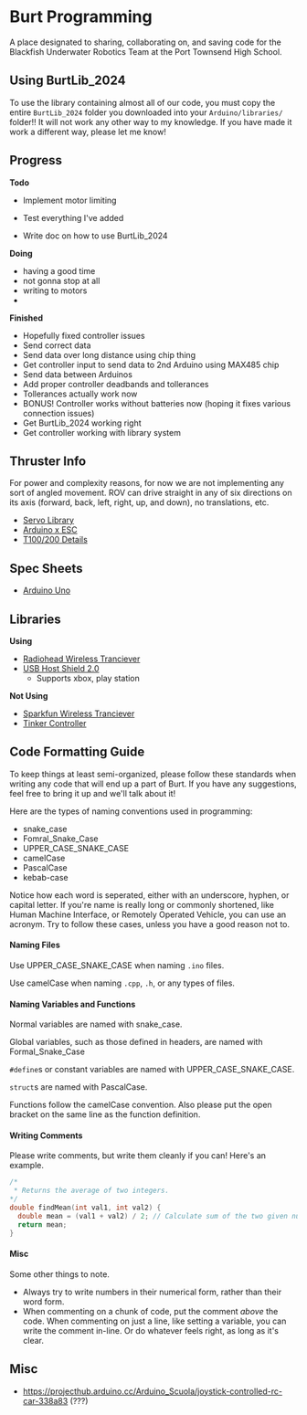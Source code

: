 # Burt Programming
A place designated to sharing, collaborating on, and saving code for the Blackfish Underwater Robotics Team at the Port Townsend High School.

## Using BurtLib_2024
To use the library containing almost all of our code, you must copy the entire `BurtLib_2024` folder you downloaded into your `Arduino/libraries/` folder!! It will not work any other way to my knowledge. If you have made it work a different way, please let me know!

## Progress
**Todo**
- Implement motor limiting

- Test everything I've added

- Write doc on how to use BurtLib_2024

**Doing**
- having a good time
- not gonna stop at all
- writing to motors
- 

**Finished**
- Hopefully fixed controller issues
- Send correct data
- Send data over long distance using chip thing
- Get controller input to send data to 2nd Arduino using MAX485 chip
- Send data between Arduinos
- Add proper controller deadbands and tollerances
- Tollerances actually work now
- BONUS! Controller works without batteries now (hoping it fixes various connection issues)
- Get BurtLib_2024 working right
- Get controller working with library system

## Thruster Info
For power and complexity reasons, for now we are not implementing any sort of angled movement. ROV can drive straight in any of six directions on its axis (forward, back, left, right, up, and down), no translations, etc.
- [Servo Library](https://www.arduino.cc/reference/en/libraries/servo/)
- [Arduino x ESC](https://bluerobotics.com/learn/controlling-basic-esc-with-the-arduino-serial-monitor/)
- [T100/200 Details](https://bluerobotics.com/store/thrusters/t100-t200-thrusters/t200-thruster-r2-rp/#tab-technical-details)

## Spec Sheets
- [Arduino Uno](https://docs.arduino.cc/resources/datasheets/A000066-datasheet.pdf)

## Libraries
**Using**
- [Radiohead Wireless Tranciever](https://github.com/adafruit/RadioHead)
- [USB Host Shield 2.0](https://github.com/felis/USB_Host_Shield_2.0)
  - Supports xbox, play station

**Not Using**
- [Sparkfun Wireless Tranciever](https://github.com/sparkfun/RFM69HCW_Breakout)
- [Tinker Controller](https://github.com/nathanRamaNoodles/Tinker-Controller)

## Code Formatting Guide
To keep things at least semi-organized, please follow these standards when writing any code that will end up a part of Burt. If you have any suggestions, feel free to bring it up and we'll talk about it!

Here are the types of naming conventions used in programming:
- snake_case
- Fomral_Snake_Case
- UPPER_CASE_SNAKE_CASE
- camelCase
- PascalCase
- kebab-case

Notice how each word is seperated, either with an underscore, hyphen, or capital letter. If you're name is really long or commonly shortened, like Human Machine Interface, or Remotely Operated Vehicle, you can use an acronym. Try to follow these cases, unless you have a good reason not to.

#### Naming Files
Use UPPER_CASE_SNAKE_CASE when naming `.ino` files.

Use camelCase when naming `.cpp`, `.h`, or any types of files.

#### Naming Variables and Functions
Normal variables are named with snake_case.

Global variables, such as those defined in headers, are named with Formal_Snake_Case

`#define`s or constant variables are named with UPPER_CASE_SNAKE_CASE.

`struct`s are named with PascalCase.

Functions follow the camelCase convention. Also please put the open bracket on the same line as the function definition.

#### Writing Comments
Please write comments, but write them cleanly if you can! Here's an example.
```cpp
/*
 * Returns the average of two integers.
*/
double findMean(int val1, int val2) {
  double mean = (val1 + val2) / 2; // Calculate sum of the two given numbers, divided by the number of given numbers.
  return mean;
}
```

#### Misc
Some other things to note.
- Always try to write numbers in their numerical form, rather than their word form.
- When commenting on a chunk of code, put the comment *above* the code. When commenting on just a line, like setting a variable, you can write the comment in-line. Or do whatever feels right, as long as it's clear.

## Misc
- https://projecthub.arduino.cc/Arduino_Scuola/joystick-controlled-rc-car-338a83 (???)
